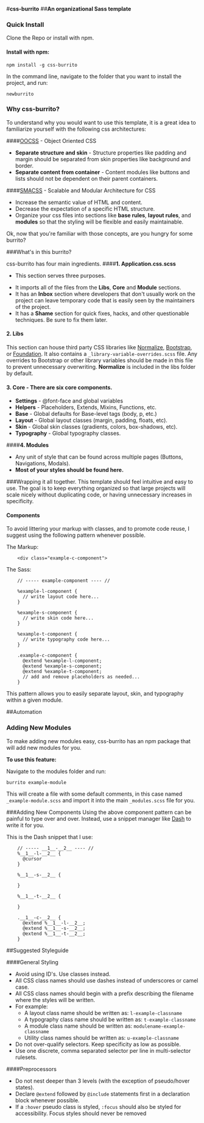 #**css-burrito**
##**An organizational Sass template**

### Quick Install

Clone the Repo or install with npm.

#### Install with npm:
```
npm install -g css-burrito
```

In the command line, navigate to the folder that you want to install the project, and run:

```
newburrito
```

### Why css-burrito?

To understand why you would want to use this template, it is a great idea to familiarize yourself with the following css architectures:

####[OOCSS](http://oocss.org/) - Object Oriented CSS

* **Separate structure and skin** - Structure properties like padding and margin should be separated from skin properties like background and border.
* **Separate content from container** - Content modules like buttons and lists should not be dependent on their parent containers.

####[SMACSS](http://smacss.com/) - Scalable and Modular Architecture for CSS

* Increase the semantic value of HTML and content.
* Decrease the expectation of a specific HTML structure.
* Organize your css files into sections like **base rules**, **layout rules**, and **modules** so that the styling will be flexible and easily maintainable.

Ok, now that you're familiar with those concepts, are you hungry for some burrito?

###What's in this burrito?

css-burrito has four main ingredients.
####**1.  Application.css.scss**
- This section serves three purposes.
* It imports all of the files from the **Libs**, **Core** and **Module** sections.
* It has an **Inbox** section where developers that don't usually work on the project can leave temporary code that is easily seen by the maintainers of the project.
* It has a **Shame** section for quick fixes, hacks, and other questionable techniques.  Be sure to fix them later.

#### **2.  Libs**
This section can house third party CSS libraries like [Normalize](http://necolas.github.io/normalize.css/), [Bootstrap](http://getbootstrap.com/), or [Foundation](http://foundation.zurb.com/).
It also contains a ```_library-variable-overrides.scss``` file.  Any overrides to Bootstrap or other library variables should be made in this file to prevent unnecessary overwriting.
**Normalize** is included in the libs folder by default.

#### **3.  Core** -  There are six core components.
* **Settings** - @font-face and global variables
* **Helpers** - Placeholders, Extends, Mixins, Functions, etc.
* **Base** - Global defaults for Base-level tags (body, p, etc.)
* **Layout** - Global layout classes (margin, padding, floats, etc).
* **Skin** - Global skin classes (gradients, colors, box-shadows, etc).
* **Typography** - Global typography classes.

####**4.  Modules**
* Any unit of style that can be found across multiple pages (Buttons, Navigations, Modals).
* **Most of your styles should be found here.**

###Wrapping it all together.
This template should feel intuitive and easy to use.  The goal is to keep everything organized so that large projects will scale nicely without duplicating code, or having unnecessary increases in specificity.

#### Components

To avoid littering your markup with classes, and to promote code reuse, I suggest using the following pattern whenever possible.

The Markup:

        <div class="example-c-component">

The Sass:

        // ----- example-component ---- //

        %example-l-component {
          // write layout code here...
        }

        %example-s-component {
          // write skin code here...
        }

        %example-t-component {
          // write typography code here...
        }

        .example-c-component {
          @extend %example-l-component;
          @extend %example-s-component;
          @extend %example-t-component;
          // add and remove placeholders as needed...
        }

This pattern allows you to easily separate layout, skin, and typography within a given module.

##Automation
### Adding New Modules
To make adding new modules easy, css-burrito has an npm package that will add new modules for you.

**To use this feature:**

Navigate to the modules folder and run:

```
burrito example-module
```

This will create a file with some default comments, in this case named ```_example-module.scss``` and import it into the main ```_modules.scss``` file for you.


###Adding New Components
Using the above component pattern can be painful to type over and over.  Instead, use a snippet manager like [Dash](http://kapeli.com/dash) to write it for you.

This is the Dash snippet that I use:

        // ----- __1__-__2__ ---- //
        %__1__-l-__2__ {
          @cursor
        }

        %__1__-s-__2__ {

        }

        %__1__-t-__2__ {

        }

        .__1__-c-__2__ {
          @extend %__1__-l-__2__;
          @extend %__1__-s-__2__;
          @extend %__1__-t-__2__;
        }

##Suggested Styleguide

####General Styling
* Avoid using ID's.  Use classes instead.
* All CSS class names should use dashes instead of underscores or camel case.
* All CSS class names should begin with a prefix describing the filename where the styles will be written.
* For example:
    * A layout class name should be written as: ```l-example-classname```
    * A typography class name should be written as: ```t-example-classname```
    * A module class name should be written as: ```modulename-example-classname```
    * Utility class names should be written as: ```u-example-classname```
* Do not over-qualify selectors.  Keep specificity as low as possible.
* Use one discrete, comma separated selector per line in multi-selector rulesets.

####Preprocessors
* Do not nest deeper than 3 levels (with the exception of pseudo/hover states).
* Declare ```@extend``` followed by ```@include``` statements first in a declaration block whenever possible.
* If a ```:hover``` pseudo class is styled, ```:focus``` should also be styled for accessibility. Focus styles should never be removed
